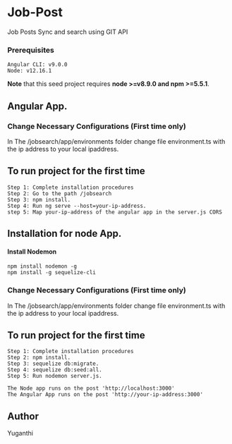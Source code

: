 # Job-Post
Job Posts Sync and search using GIT API

### Prerequisites
```
Angular CLI: v9.0.0
Node: v12.16.1
```

**Note** that this seed project requires **node >=v8.9.0 and npm >=5.5.1**.


## Angular App.

### Change Necessary Configurations (First time only)
In The /jobsearch/app/environments folder change file environment.ts with the ip address to your local ipaddress. 

## To run project for the first time
```
Step 1: Complete installation procedures   
Step 2: Go to the path /jobsearch
Step 3: npm install.
Step 4: Run ng serve --host=your-ip-address.
step 5: Map your-ip-address of the angular app in the server.js CORS
``` 

## Installation for node App.

#### Install Nodemon
```
npm install nodemon -g
npm install -g sequelize-cli
```

### Change Necessary Configurations (First time only)
In The /jobsearch/app/environments folder change file environment.ts with the ip address to your local ipaddress. 

## To run project for the first time
```
Step 1: Complete installation procedures   
Step 2: npm install.
Step 3: sequelize db:migrate.
Step 4: sequelize db:seed:all.
Step 5: Run nodemon server.js.
``` 
```
The Node app runs on the post 'http://localhost:3000'
The Angular App runs on the post 'http://your-ip-address:3000'
```

## Author
Yuganthi
